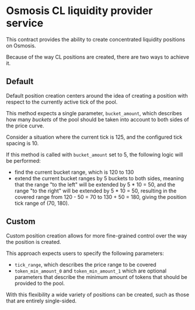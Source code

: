 # Osmosis CL liquidity provider service

This contract provides the ability to create concentrated liquidity
positions on Osmosis.

Because of the way CL positions are created, there are two ways to achieve it.

## Default

Default position creation centers around the idea of creating a position
with respect to the currently active tick of the pool.

This method expects a single parameter, `bucket_amount`, which describes
how many *buckets* of the pool should be taken into account to both sides
of the price curve.

Consider a situation where the current tick is 125, and the configured
tick spacing is 10.

If this method is called with `bucket_amount` set to 5, the following logic
will be performed:
- find the current bucket range, which is 120 to 130
- extend the current bucket ranges by 5 buckets to both sides, meaning
that the range "to the left" will be extended by 5 * 10 = 50, and the
range "to the right" will be extended by 5 * 10 = 50, resulting in the covered
range from 120 - 50 = 70 to 130 + 50 = 180, giving the position tick range of (70, 180).

## Custom

Custom position creation allows for more fine-grained control over the
way the position is created.

This approach expects users to specify the following parameters:
- `tick_range`, which describes the price range to be covered
- `token_min_amount_0` and `token_min_amount_1` which are optional
parameters that describe the minimum amount of tokens that should be
provided to the pool.

With this flexibility a wide variety of positions can be created, such as
those that are entirely single-sided.

